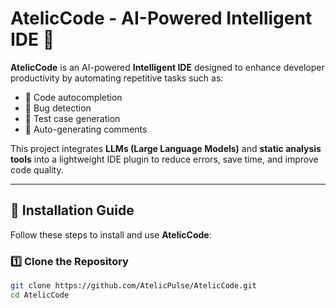 # AtelicCode - AI-Powered Intelligent IDE 🚀

**AtelicCode** is an AI-powered **Intelligent IDE** designed to enhance developer productivity by automating repetitive tasks such as:
- 🔹 Code autocompletion
- 🔹 Bug detection
- 🔹 Test case generation
- 🔹 Auto-generating comments

This project integrates **LLMs (Large Language Models)** and **static analysis tools** into a lightweight IDE plugin to reduce errors, save time, and improve code quality.

---

## 📌 **Installation Guide**
Follow these steps to install and use **AtelicCode**:

### **1️⃣ Clone the Repository**
```sh
git clone https://github.com/AtelicPulse/AtelicCode.git
cd AtelicCode
